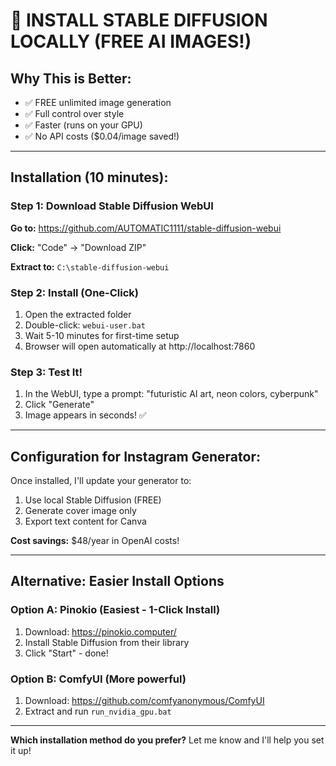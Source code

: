 # 🚀 INSTALL STABLE DIFFUSION LOCALLY (FREE AI IMAGES!)

## Why This is Better:
- ✅ FREE unlimited image generation
- ✅ Full control over style
- ✅ Faster (runs on your GPU)
- ✅ No API costs ($0.04/image saved!)

---

## Installation (10 minutes):

### Step 1: Download Stable Diffusion WebUI

**Go to:** https://github.com/AUTOMATIC1111/stable-diffusion-webui

**Click:** "Code" → "Download ZIP"

**Extract to:** `C:\stable-diffusion-webui`

### Step 2: Install (One-Click)

1. Open the extracted folder
2. Double-click: `webui-user.bat`
3. Wait 5-10 minutes for first-time setup
4. Browser will open automatically at http://localhost:7860

### Step 3: Test It!

1. In the WebUI, type a prompt: "futuristic AI art, neon colors, cyberpunk"
2. Click "Generate"
3. Image appears in seconds! ✅

---

## Configuration for Instagram Generator:

Once installed, I'll update your generator to:
1. Use local Stable Diffusion (FREE)
2. Generate cover image only
3. Export text content for Canva

**Cost savings:** $48/year in OpenAI costs!

---

## Alternative: Easier Install Options

### Option A: Pinokio (Easiest - 1-Click Install)
1. Download: https://pinokio.computer/
2. Install Stable Diffusion from their library
3. Click "Start" - done!

### Option B: ComfyUI (More powerful)
1. Download: https://github.com/comfyanonymous/ComfyUI
2. Extract and run `run_nvidia_gpu.bat`

---

**Which installation method do you prefer?** Let me know and I'll help you set it up!

